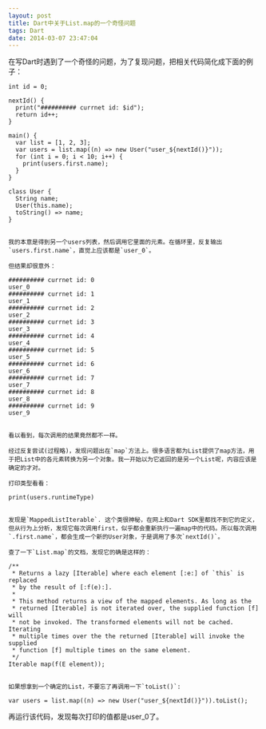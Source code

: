 ```yaml
---
layout: post
title: Dart中关于List.map的一个奇怪问题
tags: Dart
date: 2014-03-07 23:47:04
---
```


在写Dart时遇到了一个奇怪的问题，为了复现问题，把相关代码简化成下面的例子：

    int id = 0;

    nextId() {
      print("########## currnet id: $id");
      return id++;
    }

    main() {
      var list = [1, 2, 3];
      var users = list.map((n) => new User("user_${nextId()}"));
      for (int i = 0; i < 10; i++) {
        print(users.first.name);
      }
    }

    class User {
      String name;
      User(this.name);
      toString() => name;
    }
    

    我的本意是得到另一个users列表，然后调用它里面的元素。在循环里，反复输出`users.first.name`，直觉上应该都是`user_0`。

    但结果却很意外：

    ########## currnet id: 0
    user_0
    ########## currnet id: 1
    user_1
    ########## currnet id: 2
    user_2
    ########## currnet id: 3
    user_3
    ########## currnet id: 4
    user_4
    ########## currnet id: 5
    user_5
    ########## currnet id: 6
    user_6
    ########## currnet id: 7
    user_7
    ########## currnet id: 8
    user_8
    ########## currnet id: 9
    user_9
    

    看以看到，每次调用的结果竟然都不一样。

    经过反复尝试(过程略)，发现问题出在`map`方法上。很多语言都为List提供了map方法，用于把List中的各元素转换为另一个对象。我一开始以为它返回的是另一个List呢，内容应该是确定的才对。

    打印类型看看：

    print(users.runtimeType)
    

    发现是`MappedListIterable`. 这个类很神秘，在网上和Dart SDK里都找不到它的定义，但从行为上分析，发现它每次调用first，似乎都会重新执行一遍map中的代码。所以每次调用`.first.name`，都会生成一个新的User对象，于是调用了多次`nextId()`。

    查了一下`List.map`的文档，发现它的确是这样的：

    /**
     * Returns a lazy [Iterable] where each element [:e:] of `this` is replaced
     * by the result of [:f(e):].
     *
     * This method returns a view of the mapped elements. As long as the
     * returned [Iterable] is not iterated over, the supplied function [f] will
     * not be invoked. The transformed elements will not be cached. Iterating
     * multiple times over the the returned [Iterable] will invoke the supplied
     * function [f] multiple times on the same element.
     */
    Iterable map(f(E element));
    

    如果想拿到一个确定的List，不要忘了再调用一下`toList()`:

    var users = list.map((n) => new User("user_${nextId()}")).toList();

再运行该代码，发现每次打印的值都是user_0了。
